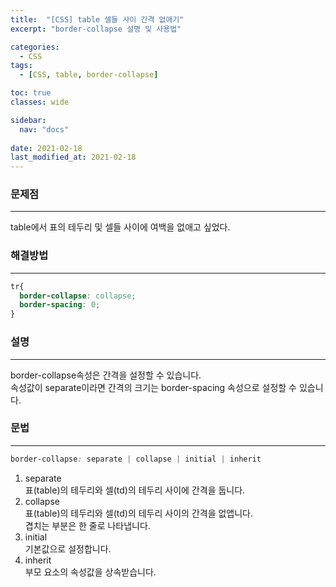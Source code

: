 ```yaml
---
title:  "[CSS] table 셀들 사이 간격 없애기"
excerpt: "border-collapse 설명 및 사용법"

categories:
  - CSS
tags:
  - [CSS, table, border-collapse]

toc: true
classes: wide

sidebar:
  nav: "docs"
 
date: 2021-02-18
last_modified_at: 2021-02-18
---
```


### 문제점
---
table에서 표의 테두리 및 셀들 사이에 여백을 없애고 싶었다.

### 해결방법
---

```css
tr{
  border-collapse: collapse;
  border-spacing: 0;
}
```

### 설명
---
border-collapse속성은 간격을 설정할 수 있습니다.<br>
속성값이 separate이라면 간격의 크기는 border-spacing 속성으로 설정할 수 있습니다.

### 문법
---

```css
border-collapse: separate | collapse | initial | inherit
```

1. separate<br>
표(table)의 테두리와 셀(td)의 테두리 사이에 간격을 둡니다.
2. collapse<br>
표(table)의 테두리와 셀(td)의 테두리 사이의 간격을 없앱니다.<br>
겹치는 부분은 한 줄로 나타냅니다.
3. initial<br>
기본값으로 설정합니다.
4. inherit<br>
부모 요소의 속성값을 상속받습니다.